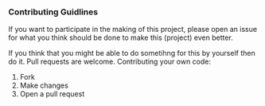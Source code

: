 ### Contributing Guidlines

If you want to participate in the making of this project, please open an issue for what you think should be done to make this (project) even better.

If you think that you might be able to do sometihng for this by yourself then do it. Pull requests are welcome. 
Contributing your own code:
1. Fork 
2. Make changes
3. Open a pull request
